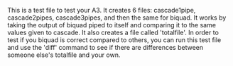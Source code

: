 This is a test file to test your A3. It creates 6 files: cascade1pipe, cascade2pipes, cascade3pipes, and then the same for biquad. It works by taking the output of biquad piped to itself and comparing it to the same values given to cascade. It also creates a file called 'totalfile'. In order to test if you biquad is correct compared to others, you can run this test file and use the 'diff' command to see if there are differences between someone else's totalfile and your own.
